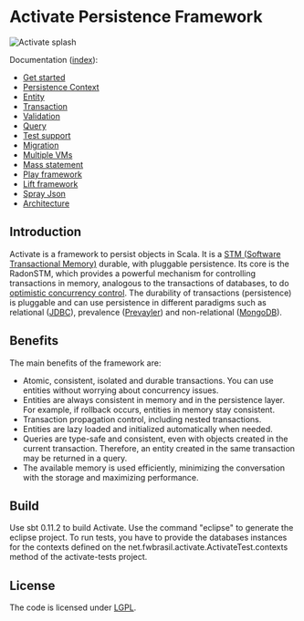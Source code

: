 # Activate Persistence Framework

![Activate splash](http://activate-framework.org/wp-content/uploads/2012/04/activateslider4.jpg)

Documentation ([index](/docs/_index.md)):

- [Get started](/docs/get-started.md)
- [Persistence Context](/docs/persistence-context.md)
- [Entity](/docs/entity.md) 
- [Transaction](/docs/transaction.md)
- [Validation](/docs/validation.md)
- [Query](/docs/query.md)
- [Test support](/docs/test-support.md)
- [Migration](/docs/migration.md)
- [Multiple VMs](/docs/multiple-vms.md)
- [Mass statement](/docs/mass-statement.md)
- [Play framework](/docs/play-framework.md)
- [Lift framework](/docs/lift-framework.md)
- [Spray Json](/docs/spray-json.md)
- [Architecture](/docs/architecture.md)

## Introduction

Activate is a framework to persist objects in Scala. It is a [STM (Software Transactional Memory)](http://en.wikipedia.org/wiki/Software_transactional_memory) durable, with pluggable persistence. Its core is the RadonSTM, which provides a powerful mechanism for controlling transactions in memory, analogous to the transactions of databases, to do [optimistic concurrency control](http://en.wikipedia.org/wiki/Optimistic_concurrency_control). The durability of transactions (persistence) is pluggable and can use persistence in different paradigms such as relational ([JDBC](http://en.wikipedia.org/wiki/Java_Database_Connectivity)), prevalence ([Prevayler](http://prevayler.org/)) and non-relational ([MongoDB](https://www.mongodb.org/)).

## Benefits

The main benefits of the framework are:

- Atomic, consistent, isolated and durable transactions. You can use entities without worrying about concurrency issues.
- Entities are always consistent in memory and in the persistence layer. For example, if rollback occurs, entities in memory stay consistent.
- Transaction propagation control, including nested transactions.
- Entities are lazy loaded and initialized automatically when needed.
- Queries are type-safe and consistent, even with objects created in the current transaction. Therefore, an entity created in the same transaction may be returned in a query.
- The available memory is used efficiently, minimizing the conversation with the storage and maximizing performance.

## Build

Use sbt 0.11.2 to build Activate. Use the command "eclipse" to generate the eclipse project.
To run tests, you have to provide the databases instances for the contexts defined on the net.fwbrasil.activate.ActivateTest.contexts method of the activate-tests project.

## License

The code is licensed under [LGPL](http://pl.wikipedia.org/wiki/GNU_Lesser_General_Public_License).


